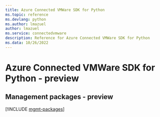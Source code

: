 ```yaml
---
title: Azure Connected VMWare SDK for Python
ms.topic: reference
ms.devlang: python
ms.author: lmazuel
author: lmazuel
ms.service: connectedvmware
description: Reference for Azure Connected VMWare SDK for Python
ms.data: 10/26/2022
---
```

# Azure Connected VMWare SDK for Python - preview

## Management packages - preview
[!INCLUDE [mgmt-packages](connected-vmware-mgmt-index.md)]